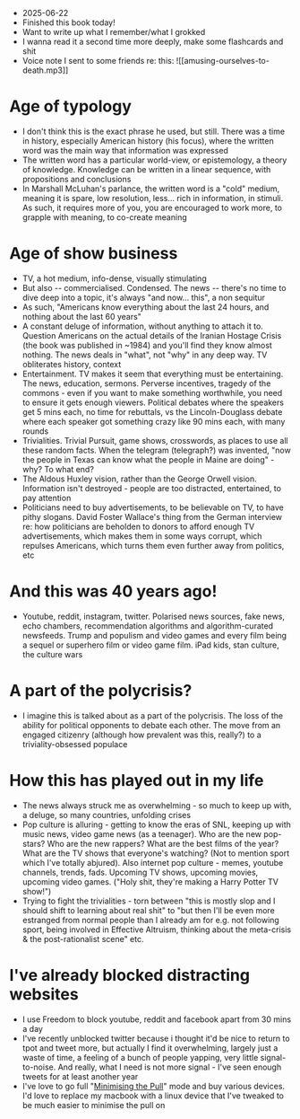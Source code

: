 - 2025-06-22
- Finished this book today!
- Want to write up what I remember/what I grokked
- I wanna read it a second time more deeply, make some flashcards and shit
- Voice note I sent to some friends re: this: 
![[amusing-ourselves-to-death.mp3]]
# Age of typology
- I don't think this is the exact phrase he used, but still. There was a time in history, especially American history (his focus), where the written word was the main way that information was expressed
- The written word has a particular world-view, or epistemology, a theory of knowledge. Knowledge can be written in a linear sequence, with propositions and conclusions
- In Marshall McLuhan's parlance, the written word is a "cold" medium, meaning it is spare, low resolution, less... rich in information, in stimuli. As such, it requires more of you, you are encouraged to work more, to grapple with meaning, to co-create meaning
# Age of show business
- TV, a hot medium, info-dense, visually stimulating
- But also -- commercialised. Condensed. The news -- there's no time to dive deep into a topic, it's always "and now... this", a non sequitur
- As such, "Americans know everything about the last 24 hours, and nothing about the last 60 years"
- A constant deluge of information, without anything to attach it to. Question Americans on the actual details of the Iranian Hostage Crisis (the book was published in ~1984) and you'll find they know almost nothing. The news deals in "what", not "why" in any deep way. TV obliterates history, context
- Entertainment. TV makes it seem that everything must be entertaining. The news, education, sermons. Perverse incentives, tragedy of the commons - even if you want to make something worthwhile, you need to ensure it gets enough viewers. Political debates where the speakers get 5 mins each, no time for rebuttals, vs the Lincoln-Douglass debate where each speaker got something crazy like 90 mins each, with many rounds
- Trivialities. Trivial Pursuit, game shows, crosswords, as places to use all these random facts. When the telegram (telegraph?) was invented, "now the people in Texas can know what the people in Maine are doing" - why? To what end? 
- The Aldous Huxley vision, rather than the George Orwell vision. Information isn't destroyed - people are too distracted, entertained, to pay attention
- Politicians need to buy advertisements, to be believable on TV, to have pithy slogans. David Foster Wallace's thing from the German interview re: how politicians are beholden to donors to afford enough TV advertisements, which makes them in some ways corrupt, which repulses Americans, which turns them even further away from politics, etc
# And this was 40 years ago! 
- Youtube, reddit, instagram, twitter. Polarised news sources, fake news, echo chambers, recommendation algorithms and algorithm-curated newsfeeds. Trump and populism and video games and every film being a sequel or superhero film or video game film. iPad kids, stan culture, the culture wars
# A part of the polycrisis?
- I imagine this is talked about as a part of the polycrisis. The loss of the ability for political opponents to debate each other. The move from an engaged citizenry (although how prevalent was this, really?) to a triviality-obsessed populace
# How this has played out in my life
- The news always struck me as overwhelming - so much to keep up with, a deluge, so many countries, unfolding crises
- Pop culture is alluring - getting to know the eras of SNL, keeping up with music news, video game news (as a teenager). Who are the new pop-stars? Who are the new rappers? What are the best films of the year? What are the TV shows that everyone's watching? (Not to mention sport which I've totally abjured). Also internet pop culture - memes, youtube channels, trends, fads. Upcoming TV shows, upcoming movies, upcoming video games. ("Holy shit, they're making a Harry Potter TV show!")
- Trying to fight the trivialities - torn between "this is mostly slop and I should shift to learning about real shit" to "but then I'll be even more estranged from normal people than I already am for e.g. not following sport, being involved in Effective Altruism, thinking about the meta-crisis & the post-rationalist scene" etc.
# I've already blocked distracting websites
- I use Freedom to block youtube, reddit and facebook apart from 30 mins a day
- I've recently unblocked twitter because i thought it'd be nice to return to tpot and tweet more, but actually I find it overwhelming, largely just a waste of time, a feeling of a bunch of people yapping, very little signal-to-noise. And really, what I need is not more signal - I've seen enough tweets for at least another year
- I've love to go full "[Minimising the Pull](https://lessfoolish.substack.com/p/the-tools-for-the-pull)" mode and buy various devices. I'd love to replace my macbook with a linux device that I've tweaked to be much easier to minimise the pull on